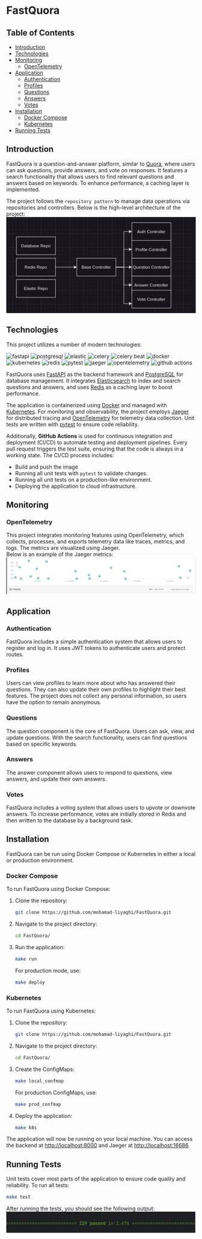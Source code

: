 # FastQuora

## Table of Contents
- [Introduction](#introduction)
- [Technologies](#technologies)
- [Monitoring](#monitoring)
  - [OpenTelemetry](#opentelemetry)
- [Application](#application)
  - [Authentication](#authentication)
  - [Profiles](#profiles)
  - [Questions](#questions)
  - [Answers](#answers)
  - [Votes](#votes)
- [Installation](#installation)
  - [Docker Compose](#docker-compose)
  - [Kubernetes](#kubernetes)
- [Running Tests](#running-tests)

## Introduction
FastQuora is a question-and-answer platform, similar to [Quora](https://www.quora.com/), where users can ask questions, provide answers, and vote on responses. It features a search functionality that allows users to find relevant questions and answers based on keywords. To enhance performance, a caching layer is implemented.

The project follows the `repository pattern` to manage data operations via repositories and controllers. Below is the high-level architecture of the project:
<br>
<img src="./images/structure.png">

## Technologies
This project utilizes a number of modern technologies:
<div>
  <img style="height:30px;" alt="fastapi" src="https://img.shields.io/badge/FastAPI-009688.svg?style=flat&logo=fastapi&logoColor=white">
  <img style="height:30px;" alt="postgresql" src="https://img.shields.io/badge/PostgreSQL-316192.svg?style=flat&logo=postgresql&logoColor=white">
  <img style="height:30px;" alt="elastic" src="https://img.shields.io/badge/Elasticsearch-005571.svg?style=flat&logo=elasticsearch&logoColor=white">
  <img style="height:30px;" alt="celery" src="https://img.shields.io/badge/Celery-37814A.svg?style=flat&logo=celery&logoColor=white">
  <img style="height:30px;" alt="celery beat" src="https://img.shields.io/badge/Celery_Beat-37814A.svg?style=flat&logo=celery&logoColor=white">
  <img style="height:30px;" alt="docker" src="https://img.shields.io/badge/Docker-2496ED.svg?style=flat&logo=docker&logoColor=white">
  <img style="height:30px;" alt="kubernetes" src="https://img.shields.io/badge/Kubernetes-326CE5.svg?style=flat&logo=kubernetes&logoColor=white">
  <img style="height:30px;" alt="redis" src="https://img.shields.io/badge/Redis-DC382D.svg?style=flat&logo=redis&logoColor=white">
  <img style="height:30px;" alt="pytest" src="https://img.shields.io/badge/Pytest-0A9EDC.svg?style=flat&logo=pytest&logoColor=white">
  <img style="height:30px;" alt="jaeger" src="https://img.shields.io/badge/Jaeger-FF6F00.svg?style=flat&logo=jaeger&logoColor=white">
  <img style="height:30px;" alt="opentelemetry" src="https://img.shields.io/badge/OpenTelemetry-FF6F00.svg?style=flat&logo=opentelemetry&logoColor=white">
<img style="height:30px;" alt="github actions" src="https://img.shields.io/badge/GitHub_Actions-2088FF.svg?style=flat&logo=github-actions&logoColor=white">
</div>

FastQuora uses [FastAPI](https://fastapi.tiangolo.com/) as the backend framework and [PostgreSQL](https://www.postgresql.org/) for database management. It integrates [Elasticsearch](https://www.elastic.co/) to index and search questions and answers, and uses [Redis](https://redis.io/) as a caching layer to boost performance.

The application is containerized using [Docker](https://www.docker.com/) and managed with [Kubernetes](https://kubernetes.io/). For monitoring and observability, the project employs [Jaeger](https://www.jaegertracing.io/) for distributed tracing and [OpenTelemetry](https://opentelemetry.io/) for telemetry data collection. Unit tests are written with [pytest](https://docs.pytest.org/en/stable/) to ensure code reliability.

Additionally, **GitHub Actions** is used for continuous integration and deployment (CI/CD) to automate testing and deployment pipelines. Every pull request triggers the test suite, ensuring that the code is always in a working state. The CI/CD process includes:

- Build and push the image
- Running all unit tests with `pytest` to validate changes.
- Running all unit tests on a production-like environment.
- Deploying the application to cloud infrastructure.


## Monitoring

### OpenTelemetry
This project integrates monitoring features using OpenTelemetry, which collects, processes, and exports telemetry data like traces, metrics, and logs. The metrics are visualized using Jaeger.
<br>
Below is an example of the Jaeger metrics:
<br>
<img src="./images/jaeger.png">

## Application

### Authentication
FastQuora includes a simple authentication system that allows users to register and log in. It uses JWT tokens to authenticate users and protect routes.

### Profiles
Users can view profiles to learn more about who has answered their questions. They can also update their own profiles to highlight their best features. The project does not collect any personal information, so users have the option to remain anonymous.

### Questions
The question component is the core of FastQuora. Users can ask, view, and update questions. With the search functionality, users can find questions based on specific keywords.

### Answers
The answer component allows users to respond to questions, view answers, and update their own answers.

### Votes
FastQuora includes a voting system that allows users to upvote or downvote answers.
To increase performance, votes are initially stored in Redis and then written to the database by a background task.

## Installation
FastQuora can be run using Docker Compose or Kubernetes in either a local or production environment.

### Docker Compose
To run FastQuora using Docker Compose:
1. Clone the repository:
    ```bash
    git clone https://github.com/mohamad-liyaghi/FastQuora.git
    ```
2. Navigate to the project directory:
    ```bash
    cd FastQuora/
    ```
3. Run the application:
    ```bash
    make run
    ```
   For production mode, use:
    ```bash
    make deploy
    ```

### Kubernetes
To run FastQuora using Kubernetes:
1. Clone the repository:
    ```bash
    git clone https://github.com/mohamad-liyaghi/FastQuora.git
    ```
2. Navigate to the project directory:
    ```bash
    cd FastQuora/
    ```
3. Create the ConfigMaps:
    ```bash
    make local_confmap
    ```
   For production ConfigMaps, use:
    ```bash
    make prod_confmap
    ```
4. Deploy the application:
    ```bash
    make k8s
    ```

The application will now be running on your local machine. You can access the backend at [http://localhost:8000](http://localhost:8000) and Jaeger at [http://localhost:16686](http://localhost:16686).

## Running Tests
Unit tests cover most parts of the application to ensure code quality and reliability. To run all tests:

```bash
make test
```

After running the tests, you should see the following output:
<br>
<img src="./images/test_result.png">
